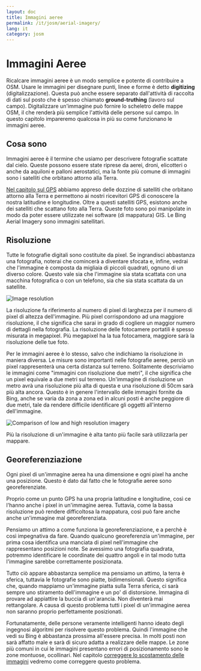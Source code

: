 ```yaml
---
layout: doc
title: Immagini aeree
permalink: /it/josm/aerial-imagery/
lang: it
category: josm
---
```


Immagini Aeree
================


Ricalcare immagini aeree è un modo semplice e potente di contribuire a OSM. Usare le immagini per disegnare punti, linee e forme è detto **digitizing** (digitalizzazione). Questa può anche essere separato dall'attività di raccolta di dati sul posto che è spesso chiamato **ground-truthing** (lavoro sul campo). Digitalizzare un'immagine può fornire lo scheletro delle mappe OSM, il che renderà più semplice l'attività delle persone sul campo. In questo capitolo impareremo qualcosa in più su come funzionano le immagini aeree.  

Cosa sono
-------------

Immagini aeree è il termine che usiamo per descrivere fotografie scattate dal cielo. Queste possono essere state riprese da aerei, droni, elicotteri o anche da aquiloni e palloni aerostatici, ma la fonte più comune di immagini sono i satelliti che orbitano attorno alla Terra.  

[Nel capitolo sul GPS](/it/mobile-mapping/using-gps) abbiamo appreso delle dozzine di satelliti che orbitano attorno alla Terra e permettono ai nostri ricevitori GPS di conoscere la nostra latitudine e longitudine. Oltre a questi satelliti GPS, esistono anche dei satelliti che scattano foto alla Terra. Queste foto sono poi manipolate in modo da poter essere utilizzate nei software (di mappatura) GIS. Le Bing Aerial Imagery sono immagini satellitari.  

Risoluzione
----------

Tutte le fotografie digitali sono costituite da pixel. Se ingrandisci abbastanza una fotografia, noterai che comincerà a diventare sfocata e, infine, vedrai che l'immagine è composta da migliaia di piccoli quadrati, ognuno di un diverso colore. Questo vale sia che l'immagine sia stata scattata con una macchina fotografica o con un telefono, sia che sia stata scattata da un satellite.  

![Image resolution][]

La risoluzione fa riferimento al numero di pixel di larghezza per il numero di pixel di altezza dell'immagine. Più pixel corrispondono ad una maggiore risoluzione, il che significa che sarai in grado di cogliere un maggior numero di dettagli nella fotografia. La risoluzione delle fotocamere portatili è spesso misurata in megapixel. Più megapixel ha la tua fotocamera, maggiore sarà la risoluzione delle tue foto.  

Per le immagini aeree è lo stesso, salvo che indichiamo la risoluzione in maniera diversa. Le misure sono importanti nelle fotografie aeree, perciò un pixel rappresenterà una certa distanza sul terreno. Solitamente descriviamo le immagini come "immagini con risoluzione due metri", il che significa che un pixel equivale a due metri sul terreno. Un'immagine di risoluzione un metro avrà una risoluzione più alta di questa e una risoluzione di 50cm sarà più alta ancora. Questo è in genere l'intervallo delle immagini fornite da Bing, anche se varia da zona a zona ed in alcuni posti è anche peggiore di due metri, tale da rendere difficile identificare gli oggetti all'interno dell'immagine.  

![Comparison of low and high resolution imagery][]

Più la risoluzione di un'immagine è alta tanto più facile sarà utilizzarla per mappare.  

Georeferenziazione
---------------

Ogni pixel di un'immagine aerea ha una dimensione e ogni pixel ha anche una posizione. Questo è dato dal fatto che le fotografie aeree sono georeferenziate.  

Proprio come un punto GPS ha una propria latitudine e longitudine, così ce l'hanno anche i pixel in un'immagine aerea. Tuttavia, come la bassa risoluzione può rendere difficoltosa la mappatura, così può fare anche anche un'immagine mal georeferenziata.  

Pensiamo un attimo a come funziona la georeferenziazione, e a perchè è così impegnativa da fare. Quando qualcuno georeferenzia un'immagine, per prima cosa identifica una manciata di pixel nell'immagine che rappresentano posizioni note. Se avessimo una fotografia quadrata, potremmo identificare le coordinate dei quattro angoli e in tal modo tutta l'immagine sarebbe correttamente posizionata.  

Tutto ciò appare abbastanza semplice ma pensiamo un attimo, la terra è sferica, tuttavia le fotografie sono piatte, bidimensionali. Questo significa che, quando mappiamo un'immagine piatta sulla Terra sferica, ci sarà sempre uno stiramento dell'immagine e un po' di distorsione. Immagina di provare ad appiattire la buccia di un'arancia. Non diventerà mai rettangolare. A causa di questo problema tutti i pixel di un'immagine aerea non saranno proprio perfettamente posizionati.  

Fortunatamente, delle persone veramente intelligenti hanno ideato degli ingegnosi algoritmi per risolvere questo problema. Quindi l'immagine che vedi su Bing è abbastanza prossima all'essere precisa. In molti posti non sarà affatto male e sarà di sicuro adatta a realizzare delle mappe. Le zone più comuni in cui le immagini presentano errori di posizionamento sono le zone montuose, ocollinari. Nel capitolo [correggere lo scostamento delle immagini](/it/josm/correcting-imagery-offset) vedremo come correggere questo problema.  

[Image resolution]: /images/josm/orange-resolution.png
[Comparison of low and high resolution imagery]: /images/josm/low-res-high-res.png